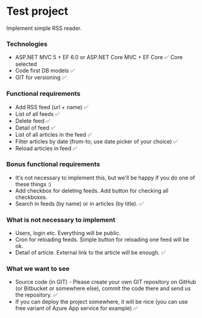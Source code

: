 # Test project #

Implement simple RSS reader.

### Technologies ###
* ASP.NET MVC 5 + EF 6.0 or ASP.NET Core MVC + EF Core ✅ Core selected
* Code first DB models ✅
* GIT for versioning ✅

### Functional requirements ###
* Add RSS feed (url + name) ✅
* List of all feeds ✅
* Delete feed ✅
* Detail of feed ✅
 * List of all articles in the feed ✅
 * Filter articles by date (from-to; use date picker of your choice) ✅
 * Reload articles in feed ✅
 
### Bonus functional requirements ###
* It's not necessary to implement this, but we'll be happy if you do one of these things :)
* Add checkbox for deleting feeds. Add button for checking all checkboxes.
* Search in feeds (by name) or in articles (by title). ✅
 
### What is not necessary to implement ###
* Users, login etc. Everything will be public.
* Cron for reloading feeds. Simple button for reloading one feed will be ok.
* Detail of article. External link to the article will be enough. ✅

### What we want to see ###
* Source code (in GIT) - Please create your own GIT repository on GitHub (or Bitbucket or somewhere else), commit the code there and send us the repository. ✅
* If you can deploy the project somewhere, it will be nice (you can use free variant of Azure App service for example) ✅
